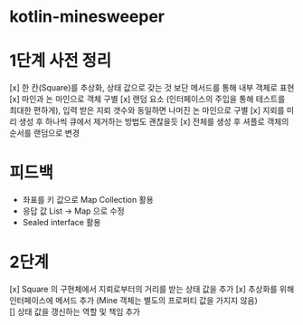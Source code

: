 # kotlin-minesweeper

# 1단계 사전 정리  
[x] 한 칸(Square)를 추상화, 상태 값으로 갖는 것 보단 메서드를 통해 내부 객체로 표현
[x] 마인과 논 마인으로 객체 구별
[x] 랜덤 요소 (인터페이스의 주입을 통해 테스트를 최대한 편하게), 입력 받은 지뢰 갯수와 동일하면 나머진 논 마인으로 구별
    [x] 지뢰를 미리 생성 후 하나씩 큐에서 제거하는 방법도 괜찮을듯
    [x] 전체를 생성 후 셔플로 객체의 순서를 랜덤으로 변경 

# 피드백
- 좌표를 키 값으로 Map Collection 활용
- 응답 값 List -> Map 으로 수정
- Sealed interface 활용


# 2단계  
[x] Square 의 구현체에서 지뢰로부터의 거리를 받는 상태 값을 추가
    [x] 추상화를 위해 인터페이스에 메서드 추가 (Mine 객체는 별도의 프로퍼티 값을 가지지 않음)  
[] 상태 값을 갱신하는 역할 및 책임 추가
